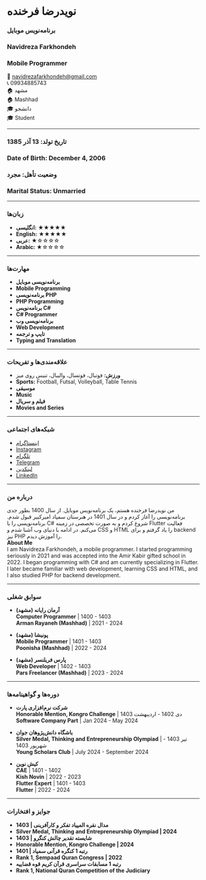 # **نویدرضا فرخنده**  
### **برنامه‌نویس موبایل**  
### **Navidreza Farkhondeh**  
### **Mobile Programmer**  

📧 [navidrezafarkhondeh@gmail.com](mailto:navidrezafarkhondeh@gmail.com)  
📞 09934885743  
🏠 مشهد  
🏠 Mashhad  
🎓 دانشجو  
🎓 Student  

---

### **تاریخ تولد:** 13 آذر 1385  
### **Date of Birth:** December 4, 2006  

### **وضعیت تأهل:** مجرد  
### **Marital Status:** Unmarried  

---

### **زبان‌ها**  
- **انگلیسی:** ★★★★★  
- **English:** ★★★★★  
- **عربی:** ★☆☆☆☆  
- **Arabic:** ★☆☆☆☆  

---

### **مهارت‌ها**  
- **برنامه‌نویسی موبایل**  
- **Mobile Programming**  
- **برنامه‌نویسی PHP**  
- **PHP Programming**  
- **برنامه‌نویس C#**  
- **C# Programmer**  
- **برنامه‌نویسی وب**  
- **Web Development**  
- **تایپ و ترجمه**  
- **Typing and Translation**  

---

### **علاقه‌مندی‌ها و تفریحات**  
- **ورزش:** فوتبال، فوتسال، والیبال، تنیس روی میز  
- **Sports:** Football, Futsal, Volleyball, Table Tennis  
- **موسیقی**  
- **Music**  
- **فیلم و سریال**  
- **Movies and Series**  

---

### **شبکه‌های اجتماعی**  
- [اینستاگرام](https://www.instagram.com/navidrezaf07)  
- [Instagram](https://www.instagram.com/navidrezaf07)  
- [تلگرام](https://t.me/Navidreza138507)  
- [Telegram](https://t.me/Navidreza138507)  
- [لینکدین](https://www.linkedin.com/in/navidreza-farkhondeh-b188a4275)  
- [LinkedIn](https://www.linkedin.com/in/navidreza-farkhondeh-b188a4275)  

---

### **درباره من**  
من نویدرضا فرخنده هستم، یک برنامه‌نویس موبایل. از سال 1400 بطور جدی برنامه‌نویسی را آغاز کردم و در سال 1401 در هنرستان سمپاد امیرکبیر قبول شدم. برنامه‌نویسی را با C# شروع کردم و به صورت تخصصی در زمینه Flutter فعالیت می‌کنم. در ادامه با دنیای وب آشنا شدم و CSS و HTML را یاد گرفتم و برای backend نیز PHP را آموزش دیدم.  
**About Me**  
I am Navidreza Farkhondeh, a mobile programmer. I started programming seriously in 2021 and was accepted into the Amir Kabir gifted school in 2022. I began programming with C# and am currently specializing in Flutter. I later became familiar with web development, learning CSS and HTML, and I also studied PHP for backend development.  

---

### **سوابق شغلی**  
- **آرمان رایانه (مشهد)**  
  **Computer Programmer** | 1400 - 1403  
  **Arman Rayaneh (Mashhad)** | 2021 - 2024  

- **پونیشا (مشهد)**  
  **Mobile Programmer** | 1401 - 1403  
  **Poonisha (Mashhad)** | 2022 - 2024  

- **پارس فریلنسر (مشهد)**  
  **Web Developer** | 1402 - 1403  
  **Pars Freelancer (Mashhad)** | 2023 - 2024  

---

### **دوره‌ها و گواهینامه‌ها**  
- **شرکت نرم‌افزاری پارت**  
  **Honorable Mention, Kongro Challenge** | دی 1402 - اردیبهشت 1403  
  **Software Company Part** | Jan 2024 - May 2024  

- **باشگاه دانش‌پژوهان جوان**  
  **Silver Medal, Thinking and Entrepreneurship Olympiad** | تیر 1403 - شهریور 1403  
  **Young Scholars Club** | July 2024 - September 2024  

- **کیش نوین**  
  **CAE** | 1401 - 1402  
  **Kish Novin** | 2022 - 2023  
  **Flutter Expert** | 1401 - 1403  
  **Flutter** | 2022 - 2024  

---

### **جوایز و افتخارات**  
- **مدال نقره المپیاد تفکر و کارآفرینی | 1403**  
- **Silver Medal, Thinking and Entrepreneurship Olympiad | 2024**  
- **شایسته تقدیر چالش کنگرو | 1403**  
- **Honorable Mention, Kongro Challenge | 2024**  
- **رتبه 1 کنگره قرآنی سمپاد | 1401**  
- **Rank 1, Sempaad Quran Congress | 2022**  
- **رتبه 1 مسابقات سراسری قرآن کریم قوه قضاییه**  
- **Rank 1, National Quran Competition of the Judiciary**  
